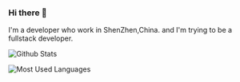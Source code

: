 ### Hi there 👋
I'm a developer who work in ShenZhen,China. and I'm trying to be a fullstack developer.

![Github Stats](https://github-readme-stats.vercel.app/api?username=AwesomeDevin&show_icons=true&theme=highcontrast&count_private=true&border_radius=50%&include_all_commits=true&hide_border=true&icon_color=red)

![Most Used Languages](https://github-readme-stats.vercel.app/api/top-langs/?username=AwesomeDevin&theme=highcontrast&layout=compact&border_radius=50%&hide_border=true)
<!--
**AwesomeDevin/AwesomeDevin** is a ✨ _special_ ✨ repository because its `README.md` (this file) appears on your GitHub profile.

Here are some ideas to get you started:

- 🔭 I’m currently working on ...
- 🌱 I’m currently learning ...
- 👯 I’m looking to collaborate on ...
- 🤔 I’m looking for help with ...
- 💬 Ask me about ...
- 📫 How to reach me: ...
- 😄 Pronouns: ...
- ⚡ Fun fact: ...
-->


